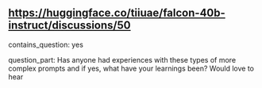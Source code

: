 ## https://huggingface.co/tiiuae/falcon-40b-instruct/discussions/50

contains_question: yes

question_part: Has anyone had experiences with these types of more complex prompts and if yes, what have your learnings been? Would love to hear